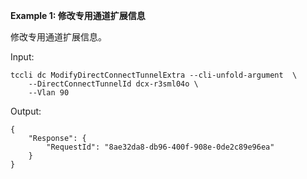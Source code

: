 **Example 1: 修改专用通道扩展信息**

修改专用通道扩展信息。

Input: 

```
tccli dc ModifyDirectConnectTunnelExtra --cli-unfold-argument  \
    --DirectConnectTunnelId dcx-r3sml04o \
    --Vlan 90
```

Output: 
```
{
    "Response": {
        "RequestId": "8ae32da8-db96-400f-908e-0de2c89e96ea"
    }
}
```

